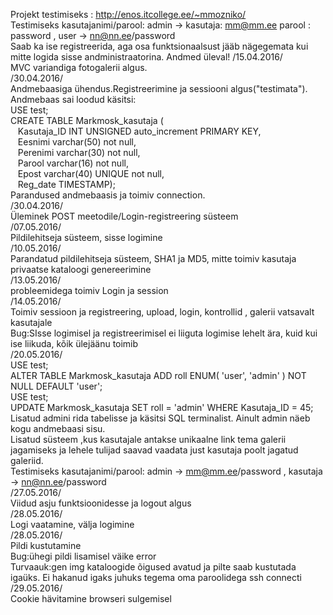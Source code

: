 Projekt testimiseks : <a style='color blue;' href=http://enos.itcollege.ee/~mmozniko/index.php>http://enos.itcollege.ee/~mmozniko/</a><br />
Testimiseks kasutajanimi/parool: admin -> kasutaja: mm@mm.ee parool : password ,  user -> nn@nn.ee/password<br />
Saab ka ise registreerida, aga osa funktsionaalsust jääb nägegemata kui mitte logida sisse andministraatorina. Andmed üleval!
/15.04.2016/<br />
MVC variandiga fotogalerii algus.<br />
/30.04.2016/<br />
Andmebaasiga ühendus.Registreerimine ja sessiooni algus("testimata").<br />
Andmebaas sai loodud käsitsi:<br />
USE test;<br />
CREATE TABLE Markmosk_kasutaja (<br />
&nbsp;&nbsp;&nbsp;Kasutaja_ID INT UNSIGNED auto_increment PRIMARY KEY,<br />
&nbsp;&nbsp;&nbsp;Eesnimi varchar(50) not null,<br />
&nbsp;&nbsp;&nbsp;Perenimi varchar(30) not null, <br />
&nbsp;&nbsp;&nbsp;Parool varchar(16) not null, <br />
&nbsp;&nbsp;&nbsp;Epost varchar(40) UNIQUE not null,<br /> 
&nbsp;&nbsp;&nbsp;Reg_date TIMESTAMP);<br />
Parandused andmebaasis ja toimiv connection. <br />
/30.04.2016/<br />
Üleminek POST meetodile/Login-registreering süsteem<br />
/07.05.2016/<br />
Pildilehitseja süsteem, sisse logimine<br />
/10.05.2016/<br />
Parandatud pildilehitseja süsteem, SHA1 ja MD5, mitte toimiv kasutaja privaatse kataloogi genereerimine<br />
/13.05.2016/<br />
probleemidega toimiv Login ja session <br />
/14.05.2016/<br />
Toimiv sessioon ja registreering, upload, login, kontrollid , galerii vatsavalt kasutajale<br />
Bug:SIsse logimisel ja registreerimisel ei liiguta logimise lehelt ära, kuid kui ise liikuda, kõik ülejäänu toimib<br />
/20.05.2016/<br />
USE test;<br />
ALTER TABLE Markmosk_kasutaja ADD roll ENUM( 'user', 'admin' ) NOT NULL DEFAULT 'user';<br />
USE test;<br />
UPDATE Markmosk_kasutaja SET roll = 'admin' WHERE Kasutaja_ID = 45;<br />
Lisatud admini rida tabelisse ja käsitsi SQL terminalist. Ainult admin näeb kogu andmebaasi sisu.<br />
Lisatud süsteem ,kus kasutajale antakse unikaalne link tema galerii jagamiseks ja lehele tulijad saavad vaadata just kasutaja poolt jagatud galeriid.<br />
Testimiseks kasutajanimi/parool: admin -> mm@mm.ee/password ,  kasutaja -> nn@nn.ee/password<br />
/27.05.2016/<br />
Viidud asju funktsioonidesse ja logout algus<br />
/28.05.2016/<br />
Logi vaatamine, välja logimine<br />
/28.05.2016/<br />
Pildi kustutamine<br />
Bug:ühegi pildi lisamisel väike error<br />
Turvaauk:gen img kataloogide õigused avatud ja pilte saab kustutada igaüks. Ei hakanud igaks juhuks tegema oma paroolidega ssh connecti<br />
/29.05.2016/<br />
Cookie hävitamine browseri sulgemisel<br />
